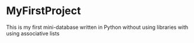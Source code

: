 # MyFirstProject
This is my first mini-database written in Python without using libraries with using associative lists
